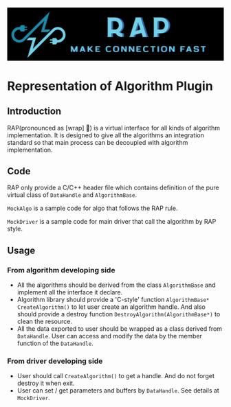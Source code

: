<!--
 Copyright (c) 2024 Cris Bai
 
 This software is released under the MIT License.
 https://opensource.org/licenses/MIT
-->


![RAP](doc/img/RAP.png)

# **R**epresentation of **A**lgorithm **P**lugin

## Introduction

RAP(pronounced as [wrap] 🙂) is a virtual interface for all kinds of algorithm implementation. It is designed to give all the algorithms an integration standard so that main process can be decoupled with algorithm implementation.

## Code

RAP only provide a C/C++ header file which contains definition of the pure virtual class of `DataHandle` and `AlgorithmBase`.

`MockAlgo` is a sample code for algo that follows the RAP rule.

`MockDriver` is a sample code for main driver that call the algorithm by RAP style.

## Usage

### From algorithm developing side

- All the algorithms should be derived from the class `AlgorithmBase` and implement all the interface it declare.
- Algorithm library should provide a 'C-style' function `AlgorithmBase* CreateAlgorithm()` to let user create an algorithm handle. And also should provide a destroy function `DestroyAlgorithm(AlgorithmBase*)` to clean the resource.
- All the data exported to user should be wrapped as a class derived from `DataHandle`. User can access and modify the data by the member function of the `DataHandle`.

### From driver developing side

- User should call `CreateAlgorithm()` to get a handle. And do not forget destroy it when exit.
- User can set / get parameters and buffers by `DataHandle`. See details at `MockDriver`.
